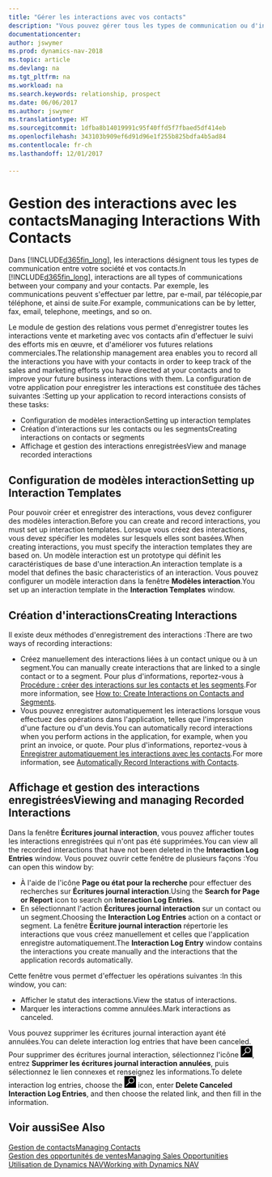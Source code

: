 ```yaml
---
title: "Gérer les interactions avec vos contacts"
description: "Vous pouvez gérer tous les types de communication ou d'interactions entre votre société et vos contacts. Par exemple, une communication par lettre, par téléphone, lors de réunions, etc."
documentationcenter: 
author: jswymer
ms.prod: dynamics-nav-2018
ms.topic: article
ms.devlang: na
ms.tgt_pltfrm: na
ms.workload: na
ms.search.keywords: relationship, prospect
ms.date: 06/06/2017
ms.author: jswymer
ms.translationtype: HT
ms.sourcegitcommit: 1dfba8b14019991c95f40ffd5f7fbaed5df414eb
ms.openlocfilehash: 343103b909ef6d91d96e1f255b825bdfa4b5ad84
ms.contentlocale: fr-ch
ms.lasthandoff: 12/01/2017

---
```

# <a name="managing-interactions-with-contacts"></a><span data-ttu-id="55845-103">Gestion des interactions avec les contacts</span><span class="sxs-lookup"><span data-stu-id="55845-103">Managing Interactions With Contacts</span></span>
<span data-ttu-id="55845-104">Dans [!INCLUDE[d365fin_long](includes/d365fin_long_md.md)], les interactions désignent tous les types de communication entre votre société et vos contacts.</span><span class="sxs-lookup"><span data-stu-id="55845-104">In [!INCLUDE[d365fin_long](includes/d365fin_long_md.md)], interactions are all types of communications between your company and your contacts.</span></span> <span data-ttu-id="55845-105">Par exemple, les communications peuvent s'effectuer par lettre, par e-mail, par télécopie,par téléphone, et ainsi de suite.</span><span class="sxs-lookup"><span data-stu-id="55845-105">For example, communications can be by letter, fax, email, telephone, meetings, and so on.</span></span>

<span data-ttu-id="55845-106">Le module de gestion des relations vous permet d'enregistrer toutes les interactions vente et marketing avec vos contacts afin d'effectuer le suivi des efforts mis en œuvre, et d'améliorer vos futures relations commerciales.</span><span class="sxs-lookup"><span data-stu-id="55845-106">The relationship management area enables you to record all the interactions you have with your contacts in order to keep track of the sales and marketing efforts you have directed at your contacts and to improve your future business interactions with them.</span></span> <span data-ttu-id="55845-107">La configuration de votre application pour enregistrer les interactions est constituée des tâches suivantes :</span><span class="sxs-lookup"><span data-stu-id="55845-107">Setting up your application to record interactions consists of these tasks:</span></span>

* <span data-ttu-id="55845-108">Configuration de modèles interaction</span><span class="sxs-lookup"><span data-stu-id="55845-108">Setting up interaction templates</span></span>  
* <span data-ttu-id="55845-109">Création d'interactions sur les contacts ou les segments</span><span class="sxs-lookup"><span data-stu-id="55845-109">Creating interactions on contacts or segments</span></span>  
* <span data-ttu-id="55845-110">Affichage et gestion des interactions enregistrées</span><span class="sxs-lookup"><span data-stu-id="55845-110">View and manage recorded interactions</span></span>  

##  <a name="setting-up-interaction-templates"></a><span data-ttu-id="55845-111">Configuration de modèles interaction</span><span class="sxs-lookup"><span data-stu-id="55845-111">Setting up Interaction Templates</span></span>
<span data-ttu-id="55845-112">Pour pouvoir créer et enregistrer des interactions, vous devez configurer des modèles interaction.</span><span class="sxs-lookup"><span data-stu-id="55845-112">Before you can create and record interactions, you must set up interaction templates.</span></span> <span data-ttu-id="55845-113">Lorsque vous créez des interactions, vous devez spécifier les modèles sur lesquels elles sont basées.</span><span class="sxs-lookup"><span data-stu-id="55845-113">When creating interactions, you must specify the interaction templates they are based on.</span></span> <span data-ttu-id="55845-114">Un modèle interaction est un prototype qui définit les caractéristiques de base d'une interaction.</span><span class="sxs-lookup"><span data-stu-id="55845-114">An interaction template is a model that defines the basic characteristics of an interaction.</span></span>
<span data-ttu-id="55845-115">Vous pouvez configurer un modèle interaction dans la fenêtre **Modèles interaction**.</span><span class="sxs-lookup"><span data-stu-id="55845-115">You set up an interaction template in the **Interaction Templates** window.</span></span>  

## <a name="creating-interactions"></a><span data-ttu-id="55845-116">Création d'interactions</span><span class="sxs-lookup"><span data-stu-id="55845-116">Creating Interactions</span></span>
<span data-ttu-id="55845-117">Il existe deux méthodes d'enregistrement des interactions :</span><span class="sxs-lookup"><span data-stu-id="55845-117">There are two ways of recording interactions:</span></span>

* <span data-ttu-id="55845-118">Créez manuellement des interactions liées à un contact unique ou à un segment.</span><span class="sxs-lookup"><span data-stu-id="55845-118">You can manually create interactions that are linked to a single contact or to a segment.</span></span> <span data-ttu-id="55845-119">Pour plus d'informations, reportez-vous à [Procédure : créer des interactions sur les contacts et les segments](marketing-how-create-interactions.md).</span><span class="sxs-lookup"><span data-stu-id="55845-119">For more information, see [How to: Create Interactions on Contacts and Segments](marketing-how-create-interactions.md).</span></span>  
* <span data-ttu-id="55845-120">Vous pouvez enregistrer automatiquement les interactions lorsque vous effectuez des opérations dans l'application, telles que l'impression d'une facture ou d'un devis.</span><span class="sxs-lookup"><span data-stu-id="55845-120">You can automatically record interactions when you perform actions in the application, for example, when you print an invoice, or quote.</span></span> <span data-ttu-id="55845-121">Pour plus d'informations, reportez-vous à [Enregistrer automatiquement les interactions avec les contacts](marketing-auto-record-interactions.md).</span><span class="sxs-lookup"><span data-stu-id="55845-121">For more information, see [Automatically Record Interactions with Contacts](marketing-auto-record-interactions.md).</span></span>

## <a name="viewing-and-managing-recorded-interactions"></a><span data-ttu-id="55845-122">Affichage et gestion des interactions enregistrées</span><span class="sxs-lookup"><span data-stu-id="55845-122">Viewing and managing Recorded Interactions</span></span>
<span data-ttu-id="55845-123">Dans la fenêtre **Écritures journal interaction**, vous pouvez afficher toutes les interactions enregistrées qui n'ont pas été supprimées.</span><span class="sxs-lookup"><span data-stu-id="55845-123">You can view all the recorded interactions that have not been deleted in the **Interaction Log Entries** window.</span></span> <span data-ttu-id="55845-124">Vous pouvez ouvrir cette fenêtre de plusieurs façons :</span><span class="sxs-lookup"><span data-stu-id="55845-124">You can open this window by:</span></span>

* <span data-ttu-id="55845-125">À l'aide de l'icône **Page ou état pour la recherche** pour effectuer des recherches sur **Écritures journal interaction**.</span><span class="sxs-lookup"><span data-stu-id="55845-125">Using the **Search for Page or Report** icon to search on **Interaction Log Entries**.</span></span>
* <span data-ttu-id="55845-126">En sélectionnant l'action **Écritures journal interaction** sur un contact ou un segment.</span><span class="sxs-lookup"><span data-stu-id="55845-126">Choosing the **Interaction Log Entries** action on a contact or segment.</span></span>
  <span data-ttu-id="55845-127">La fenêtre **Écriture journal interaction** répertorie les interactions que vous créez manuellement et celles que l'application enregistre automatiquement.</span><span class="sxs-lookup"><span data-stu-id="55845-127">The **Interaction Log Entry** window contains the interactions you create manually and the interactions that the application records automatically.</span></span>

<span data-ttu-id="55845-128">Cette fenêtre vous permet d'effectuer les opérations suivantes :</span><span class="sxs-lookup"><span data-stu-id="55845-128">In this window, you can:</span></span>

* <span data-ttu-id="55845-129">Afficher le statut des interactions.</span><span class="sxs-lookup"><span data-stu-id="55845-129">View the status of interactions.</span></span>
* <span data-ttu-id="55845-130">Marquer les interactions comme annulées.</span><span class="sxs-lookup"><span data-stu-id="55845-130">Mark interactions as canceled.</span></span>

<span data-ttu-id="55845-131">Vous pouvez supprimer les écritures journal interaction ayant été annulées.</span><span class="sxs-lookup"><span data-stu-id="55845-131">You can delete interaction log entries that have been canceled.</span></span> <span data-ttu-id="55845-132">Pour supprimer des écritures journal interaction, sélectionnez l'icône ![Page ou état pour la recherche](media/ui-search/search_small.png "Page ou état pour la recherche"), entrez **Supprimer les écritures journal interaction annulées**, puis sélectionnez le lien connexes et renseignez les informations.</span><span class="sxs-lookup"><span data-stu-id="55845-132">To delete interaction log entries, choose the ![Search for Page or Report](media/ui-search/search_small.png "Search for Page or Report icon") icon, enter **Delete Canceled Interaction Log Entries**, and then choose the related link, and then fill in the information.</span></span>

## <a name="see-also"></a><span data-ttu-id="55845-133">Voir aussi</span><span class="sxs-lookup"><span data-stu-id="55845-133">See Also</span></span>
[<span data-ttu-id="55845-134">Gestion de contacts</span><span class="sxs-lookup"><span data-stu-id="55845-134">Managing Contacts</span></span>](marketing-contacts.md)  
[<span data-ttu-id="55845-135">Gestion des opportunités de ventes</span><span class="sxs-lookup"><span data-stu-id="55845-135">Managing Sales Opportunities</span></span>](marketing-manage-sales-opportunities.md)  
[<span data-ttu-id="55845-136">Utilisation de Dynamics NAV</span><span class="sxs-lookup"><span data-stu-id="55845-136">Working with Dynamics NAV</span></span>](ui-work-product.md)  

